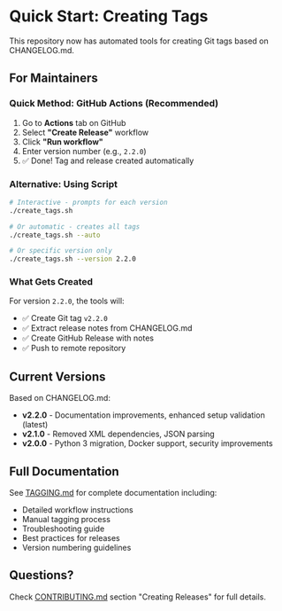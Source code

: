 # Quick Start: Creating Tags

This repository now has automated tools for creating Git tags based on CHANGELOG.md.

## For Maintainers

### Quick Method: GitHub Actions (Recommended)

1. Go to **Actions** tab on GitHub
2. Select **"Create Release"** workflow
3. Click **"Run workflow"**
4. Enter version number (e.g., `2.2.0`)
5. ✅ Done! Tag and release created automatically

### Alternative: Using Script

```bash
# Interactive - prompts for each version
./create_tags.sh

# Or automatic - creates all tags
./create_tags.sh --auto

# Or specific version only
./create_tags.sh --version 2.2.0
```

### What Gets Created

For version `2.2.0`, the tools will:
- ✅ Create Git tag `v2.2.0`
- ✅ Extract release notes from CHANGELOG.md
- ✅ Create GitHub Release with notes
- ✅ Push to remote repository

## Current Versions

Based on CHANGELOG.md:
- **v2.2.0** - Documentation improvements, enhanced setup validation (latest)
- **v2.1.0** - Removed XML dependencies, JSON parsing
- **v2.0.0** - Python 3 migration, Docker support, security improvements

## Full Documentation

See [TAGGING.md](TAGGING.md) for complete documentation including:
- Detailed workflow instructions
- Manual tagging process
- Troubleshooting guide
- Best practices for releases
- Version numbering guidelines

## Questions?

Check [CONTRIBUTING.md](../CONTRIBUTING.md) section "Creating Releases" for full details.
